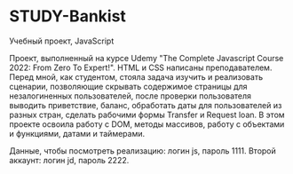 # STUDY-Bankist
Учебный проект, JavaScript

Проект, выполненный на курсе Udemy "The Complete Javascript Course 2022: From Zero To Expert!". 
HTML и CSS написаны преподавателем. Перед мной, как студентом, стояла задача изучить и реализовать сценарии, позволяющие скрывать содержимое страницы
для незалогиненных пользователей, после проверки пользователя выводить приветствие, баланс, обработать даты для пользователей из разных стран, 
сделать рабочими формы Transfer и Request loan.
В этом проекте освоила работу с DOM, методы массивов, работу с объектами и функциями, датами и таймерами. 

Данные, чтобы посмотреть реализацию: логин js, пароль 1111. Второй аккаунт: логин jd, пароль 2222.

